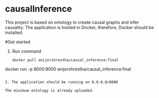 # causalInference
This project is based on ontology to create causal graphs and infer causality. The application is hosted in Docker, therefore, Docker should be installed.

#Get started
1. Run  command
   ```
   docker pull anijorshrestha/causal_inference:final
docker run -p 8000:8000 anijorshrestha/causal_inference:final
```

2. The application should be running on 0.0.0.0/8000

The minimum ontology is already uploaded.
